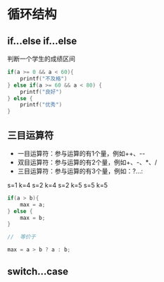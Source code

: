 # 循环结构

## if...else if...else

判断一个学生的成绩区间

```c
if(a >= 0 && a < 60){
    printf("不及格")
} else if(a >= 60 && a < 80) {
    printf("良好")
} else {
    printf("优秀")
}
```

## 三目运算符

- 一目运算符：参与运算的有1个量，例如++、--
- 双目运算符：参与运算的有2个量，例如+、-、*、/
- 三目运算符：参与运算的有3个量，例如：?...:

s=1 k=4
s=2 k=4
s=2 k=5
s=5 k=5

```c
if(a > b){
    max = a;
} else {
    max = b;
}

//  等价于

max = a > b ? a : b;
```

## switch...case
